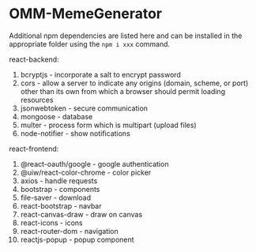 # OMM-MemeGenerator

Additional npm dependencies are listed here and can be installed in the appropriate folder using the ```npm i xxx``` command.

react-backend:
1. bcryptjs - incorporate a salt to encrypt password 
2. cors - allow a server to indicate any origins (domain, scheme, or port) other than its own from which a browser should permit loading resources
3. jsonwebtoken - secure communication
4. mongoose - database
5. multer - process form which is multipart (upload files)
6. node-notifier - show notifications

react-frontend:
1. @react-oauth/google - google authentication
2. @uiw/react-color-chrome - color picker
3. axios - handle requests
4. bootstrap - components
5. file-saver - download
6. react-bootstrap - navbar 
7. react-canvas-draw - draw on canvas 
8. react-icons - icons
9. react-router-dom - navigation
10. reactjs-popup - popup component

